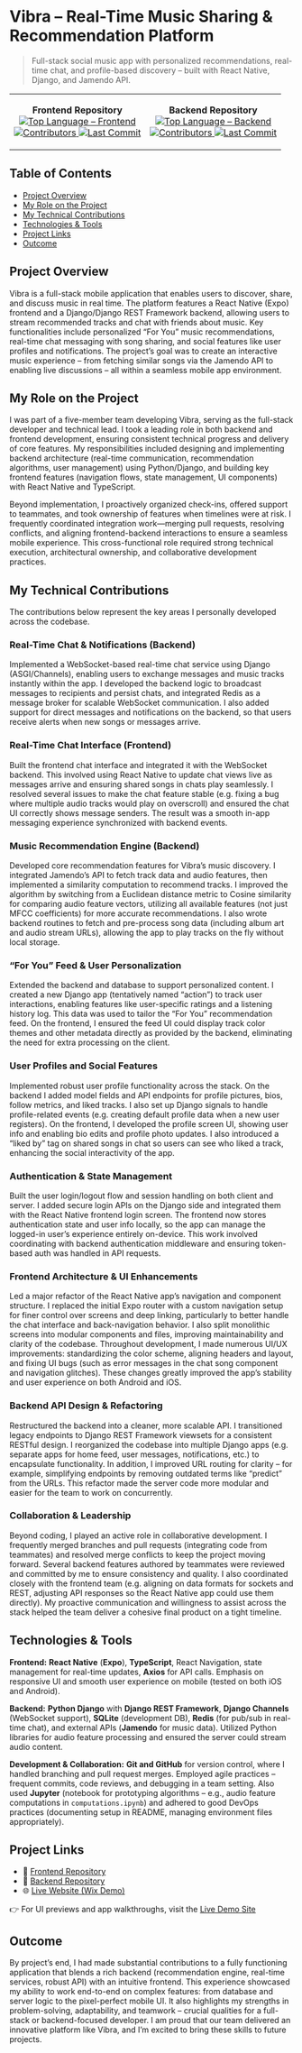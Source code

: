 # Vibra – Real-Time Music Sharing & Recommendation Platform
> Full-stack social music app with personalized recommendations, real-time chat, and profile-based discovery – built with React Native, Django, and Jamendo API.


<div align="center">

<table>
<tr>
<td align="center">

<b>Frontend Repository</b><br>
<a href="https://github.com/jros00/vibra-frontend">
  <img src="https://img.shields.io/github/languages/top/jros00/vibra-frontend" alt="Top Language – Frontend">
</a><br>
<a href="https://github.com/jros00/vibra-frontend/graphs/contributors">
  <img src="https://img.shields.io/github/contributors/jros00/vibra-frontend" alt="Contributors">
</a>
<a href="https://github.com/jros00/vibra-frontend/commits/main">
  <img src="https://img.shields.io/github/last-commit/jros00/vibra-frontend" alt="Last Commit">
</a>

</td>
<td align="center">

<b>Backend Repository</b><br>
<a href="https://github.com/jros00/vibra-backend">
  <img src="https://img.shields.io/github/languages/top/jros00/vibra-backend" alt="Top Language – Backend">
</a><br>
<a href="https://github.com/jros00/vibra-backend/graphs/contributors">
  <img src="https://img.shields.io/github/contributors/jros00/vibra-backend" alt="Contributors">
</a>
<a href="https://github.com/jros00/vibra-backend/commits/main">
  <img src="https://img.shields.io/github/last-commit/jros00/vibra-backend" alt="Last Commit">
</a>

</td>
</tr>
</table>

</div>

## Table of Contents

- [Project Overview](#project-overview)
- [My Role on the Project](#my-role-on-the-project)
- [My Technical Contributions](#my-technical-contributions)
- [Technologies & Tools](#technologies--tools)
- [Project Links](#project-links)
- [Outcome](#outcome)

## Project Overview

Vibra is a full-stack mobile application that enables users to discover, share, and discuss music in real time. The platform features a React Native (Expo) frontend and a Django/Django REST Framework backend, allowing users to stream recommended tracks and chat with friends about music. Key functionalities include personalized “For You” music recommendations, real-time chat messaging with song sharing, and social features like user profiles and notifications. The project’s goal was to create an interactive music experience – from fetching similar songs via the Jamendo API to enabling live discussions – all within a seamless mobile app environment.

## My Role on the Project

I was part of a five-member team developing Vibra, serving as the full-stack developer and technical lead. I took a leading role in both backend and frontend development, ensuring consistent technical progress and delivery of core features. My responsibilities included designing and implementing backend architecture (real-time communication, recommendation algorithms, user management) using Python/Django, and building key frontend features (navigation flows, state management, UI components) with React Native and TypeScript.

Beyond implementation, I proactively organized check-ins, offered support to teammates, and took ownership of features when timelines were at risk. I frequently coordinated integration work—merging pull requests, resolving conflicts, and aligning frontend-backend interactions to ensure a seamless mobile experience. This cross-functional role required strong technical execution, architectural ownership, and collaborative development practices.

## My Technical Contributions

The contributions below represent the key areas I personally developed across the codebase.

### Real-Time Chat & Notifications (Backend)
Implemented a WebSocket-based real-time chat service using Django (ASGI/Channels), enabling users to exchange messages and music tracks instantly within the app. I developed the backend logic to broadcast messages to recipients and persist chats, and integrated Redis as a message broker for scalable WebSocket communication. I also added support for direct messages and notifications on the backend, so that users receive alerts when new songs or messages arrive.

### Real-Time Chat Interface (Frontend)
Built the frontend chat interface and integrated it with the WebSocket backend. This involved using React Native to update chat views live as messages arrive and ensuring shared songs in chats play seamlessly. I resolved several issues to make the chat feature stable (e.g. fixing a bug where multiple audio tracks would play on overscroll) and ensured the chat UI correctly shows message senders. The result was a smooth in-app messaging experience synchronized with backend events.

### Music Recommendation Engine (Backend)
Developed core recommendation features for Vibra’s music discovery. I integrated Jamendo’s API to fetch track data and audio features, then implemented a similarity computation to recommend tracks. I improved the algorithm by switching from a Euclidean distance metric to Cosine similarity for comparing audio feature vectors, utilizing all available features (not just MFCC coefficients) for more accurate recommendations. I also wrote backend routines to fetch and pre-process song data (including album art and audio stream URLs), allowing the app to play tracks on the fly without local storage.

### “For You” Feed & User Personalization
Extended the backend and database to support personalized content. I created a new Django app (tentatively named “action”) to track user interactions, enabling features like user-specific ratings and a listening history log. This data was used to tailor the “For You” recommendation feed. On the frontend, I ensured the feed UI could display track color themes and other metadata directly as provided by the backend, eliminating the need for extra processing on the client.

### User Profiles and Social Features
Implemented robust user profile functionality across the stack. On the backend I added model fields and API endpoints for profile pictures, bios, follow metrics, and liked tracks. I also set up Django signals to handle profile-related events (e.g. creating default profile data when a new user registers). On the frontend, I developed the profile screen UI, showing user info and enabling bio edits and profile photo updates. I also introduced a “liked by” tag on shared songs in chat so users can see who liked a track, enhancing the social interactivity of the app.

### Authentication & State Management
Built the user login/logout flow and session handling on both client and server. I added secure login APIs on the Django side and integrated them with the React Native frontend login screen. The frontend now stores authentication state and user info locally, so the app can manage the logged-in user’s experience entirely on-device. This work involved coordinating with backend authentication middleware and ensuring token-based auth was handled in API requests.

### Frontend Architecture & UI Enhancements
Led a major refactor of the React Native app’s navigation and component structure. I replaced the initial Expo router with a custom navigation setup for finer control over screens and deep linking, particularly to better handle the chat interface and back-navigation behavior. I also split monolithic screens into modular components and files, improving maintainability and clarity of the codebase. Throughout development, I made numerous UI/UX improvements: standardizing the color scheme, aligning headers and layout, and fixing UI bugs (such as error messages in the chat song component and navigation glitches). These changes greatly improved the app’s stability and user experience on both Android and iOS.

### Backend API Design & Refactoring
Restructured the backend into a cleaner, more scalable API. I transitioned legacy endpoints to Django REST Framework viewsets for a consistent RESTful design. I reorganized the codebase into multiple Django apps (e.g. separate apps for home feed, user messages, notifications, etc.) to encapsulate functionality. In addition, I improved URL routing for clarity – for example, simplifying endpoints by removing outdated terms like “predict” from the URLs. This refactor made the server code more modular and easier for the team to work on concurrently.

### Collaboration & Leadership
Beyond coding, I played an active role in collaborative development. I frequently merged branches and pull requests (integrating code from teammates) and resolved merge conflicts to keep the project moving forward. Several backend features authored by teammates were reviewed and committed by me to ensure consistency and quality. I also coordinated closely with the frontend team (e.g. aligning on data formats for sockets and REST, adjusting API responses so the React Native app could use them directly). My proactive communication and willingness to assist across the stack helped the team deliver a cohesive final product on a tight timeline.

## Technologies & Tools

**Frontend:** **React Native** (**Expo**), **TypeScript**, React Navigation, state management for real-time updates, **Axios** for API calls. Emphasis on responsive UI and smooth user experience on mobile (tested on both iOS and Android).

**Backend:** **Python Django** with **Django REST Framework**, **Django Channels** (WebSocket support), **SQLite** (development DB), **Redis** (for pub/sub in real-time chat), and external APIs (**Jamendo** for music data). Utilized Python libraries for audio feature processing and ensured the server could stream audio content.

**Development & Collaboration:** **Git and GitHub** for version control, where I handled branching and pull request merges. Employed agile practices – frequent commits, code reviews, and debugging in a team setting. Also used **Jupyter** (notebook for prototyping algorithms – e.g., audio feature computations in `computations.ipynb`) and adhered to good DevOps practices (documenting setup in README, managing environment files appropriately).

## Project Links

- 🔗 [Frontend Repository](https://github.com/jros00/vibra-frontend)
- 🔗 [Backend Repository](https://github.com/jros00/vibra-backend)
- 🌐 [Live Website (Wix Demo)](https://emiliakallis.wixsite.com/vibra)

👉 For UI previews and app walkthroughs, visit the [Live Demo Site](https://emiliakallis.wixsite.com/vibra)

## Outcome

By project’s end, I had made substantial contributions to a fully functioning application that blends a rich backend (recommendation engine, real-time services, robust API) with an intuitive frontend. This experience showcased my ability to work end-to-end on complex features: from database and server logic to the pixel-perfect mobile UI. It also highlights my strengths in problem-solving, adaptability, and teamwork – crucial qualities for a full-stack or backend-focused developer. I am proud that our team delivered an innovative platform like Vibra, and I’m excited to bring these skills to future projects.
